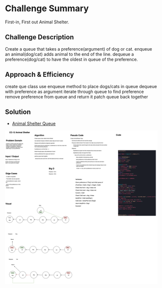 # Challenge Summary
First-in, First out Animal Shelter.

## Challenge Description
Create a queue that takes a preference(argument) of dog or cat. enqueue an animal(dog/cat) adds animal to the end of the line. dequeue a preference(dog/cat) to have the oldest in queue of the preference.

## Approach & Efficiency
create que class
use enqueue method to place dogs/cats in queue
dequeue with preference as argument
iterate through queue to find preference
remove preference from queue and return it
patch queue back together

## Solution

- [Animal Shelter Queue](fifo-animal-shelter.js) 

![Whiteboard](assets/401-cc-12-animal-shelter.png)